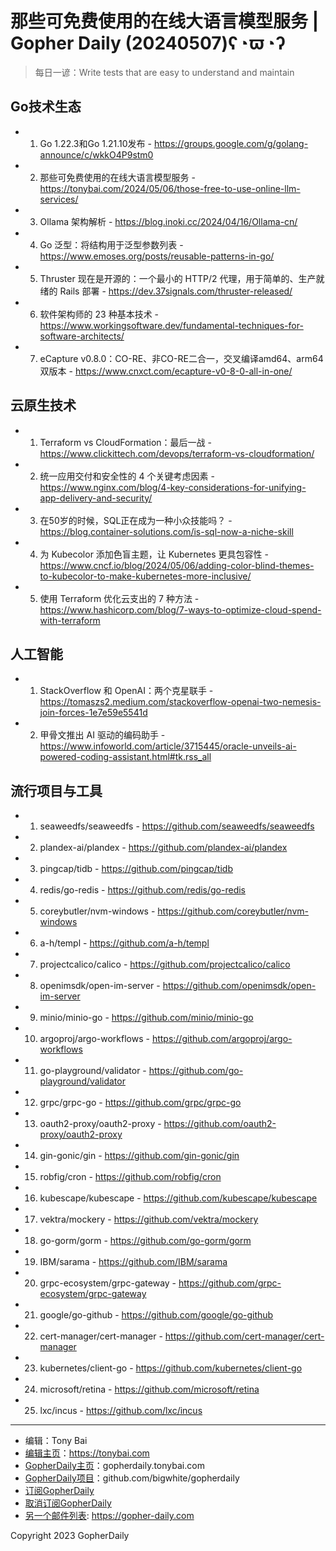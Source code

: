 # 那些可免费使用的在线大语言模型服务 | Gopher Daily (20240507)ʕ◔ϖ◔ʔ

>每日一谚：Write tests that are easy to understand and maintain

## Go技术生态


- 1. Go 1.22.3和Go 1.21.10发布 - https://groups.google.com/g/golang-announce/c/wkkO4P9stm0

- 2. 那些可免费使用的在线大语言模型服务 - https://tonybai.com/2024/05/06/those-free-to-use-online-llm-services/

- 3. Ollama 架构解析 - https://blog.inoki.cc/2024/04/16/Ollama-cn/

- 4. Go 泛型：将结构用于泛型参数列表 - https://www.emoses.org/posts/reusable-patterns-in-go/

- 5. Thruster 现在是开源的：一个最小的 HTTP/2 代理，用于简单的、生产就绪的 Rails 部署 - https://dev.37signals.com/thruster-released/

- 6. 软件架构师的 23 种基本技术 - https://www.workingsoftware.dev/fundamental-techniques-for-software-architects/

- 7. eCapture v0.8.0：CO-RE、非CO-RE二合一，交叉编译amd64、arm64双版本 - https://www.cnxct.com/ecapture-v0-8-0-all-in-one/


## 云原生技术


- 1. Terraform vs CloudFormation：最后一战 - https://www.clickittech.com/devops/terraform-vs-cloudformation/

- 2. 统一应用交付和安全性的 4 个关键考虑因素 - https://www.nginx.com/blog/4-key-considerations-for-unifying-app-delivery-and-security/

- 3. 在50岁的时候，SQL正在成为一种小众技能吗？ - https://blog.container-solutions.com/is-sql-now-a-niche-skill

- 4. 为 Kubecolor 添加色盲主题，让 Kubernetes 更具包容性 - https://www.cncf.io/blog/2024/05/06/adding-color-blind-themes-to-kubecolor-to-make-kubernetes-more-inclusive/

- 5. 使用 Terraform 优化云支出的 7 种方法 - https://www.hashicorp.com/blog/7-ways-to-optimize-cloud-spend-with-terraform


## 人工智能


- 1. StackOverflow 和 OpenAI：两个克星联手 - https://tomaszs2.medium.com/stackoverflow-openai-two-nemesis-join-forces-1e7e59e5541d

- 2. 甲骨文推出 AI 驱动的编码助手 - https://www.infoworld.com/article/3715445/oracle-unveils-ai-powered-coding-assistant.html#tk.rss_all


## 流行项目与工具


- 1. seaweedfs/seaweedfs - https://github.com/seaweedfs/seaweedfs

- 2. plandex-ai/plandex - https://github.com/plandex-ai/plandex

- 3. pingcap/tidb - https://github.com/pingcap/tidb

- 4. redis/go-redis - https://github.com/redis/go-redis

- 5. coreybutler/nvm-windows - https://github.com/coreybutler/nvm-windows

- 6. a-h/templ - https://github.com/a-h/templ

- 7. projectcalico/calico - https://github.com/projectcalico/calico

- 8. openimsdk/open-im-server - https://github.com/openimsdk/open-im-server

- 9. minio/minio-go - https://github.com/minio/minio-go

- 10. argoproj/argo-workflows - https://github.com/argoproj/argo-workflows

- 11. go-playground/validator - https://github.com/go-playground/validator

- 12. grpc/grpc-go - https://github.com/grpc/grpc-go

- 13. oauth2-proxy/oauth2-proxy - https://github.com/oauth2-proxy/oauth2-proxy

- 14. gin-gonic/gin - https://github.com/gin-gonic/gin

- 15. robfig/cron - https://github.com/robfig/cron

- 16. kubescape/kubescape - https://github.com/kubescape/kubescape

- 17. vektra/mockery - https://github.com/vektra/mockery

- 18. go-gorm/gorm - https://github.com/go-gorm/gorm

- 19. IBM/sarama - https://github.com/IBM/sarama

- 20. grpc-ecosystem/grpc-gateway - https://github.com/grpc-ecosystem/grpc-gateway

- 21. google/go-github - https://github.com/google/go-github

- 22. cert-manager/cert-manager - https://github.com/cert-manager/cert-manager

- 23. kubernetes/client-go - https://github.com/kubernetes/client-go

- 24. microsoft/retina - https://github.com/microsoft/retina

- 25. lxc/incus - https://github.com/lxc/incus


----

- 编辑：Tony Bai
- [编辑主页](https://tonybai.com)：https://tonybai.com
- [GopherDaily主页](https://gopherdaily.tonybai.com)：gopherdaily.tonybai.com
- [GopherDaily项目](https://github.com/bigwhite/gopherdaily)：github.com/bigwhite/gopherdaily
- [订阅GopherDaily](https://gopherdaily.tonybai.com/subscribe)
- [取消订阅GopherDaily](https://gopherdaily.tonybai.com/unsubscribe)
- [另一个邮件列表](https://gopher-daily.com): https://gopher-daily.com

Copyright 2023 GopherDaily
